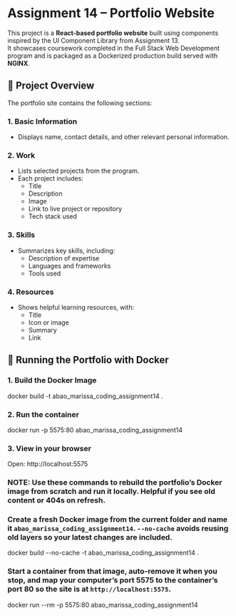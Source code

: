 # Assignment 14 – Portfolio Website

This project is a **React-based portfolio website** built using components inspired by the UI Component Library from Assignment 13.  
It showcases coursework completed in the Full Stack Web Development program and is packaged as a Dockerized production build served with **NGINX**.

## 📌 Project Overview

The portfolio site contains the following sections:

### 1. **Basic Information**

- Displays name, contact details, and other relevant personal information.

### 2. **Work**

- Lists selected projects from the program.
- Each project includes:
  - Title
  - Description
  - Image
  - Link to live project or repository
  - Tech stack used

### 3. **Skills**

- Summarizes key skills, including:
  - Description of expertise
  - Languages and frameworks
  - Tools used

### 4. **Resources**

- Shows helpful learning resources, with:
  - Title
  - Icon or image
  - Summary
  - Link

## 🐳 Running the Portfolio with Docker

### 1. Build the Docker Image

docker build -t abao_marissa_coding_assignment14 .

### 2. Run the container

docker run -p 5575:80 abao_marissa_coding_assignment14

### 3. View in your browser

Open: http://localhost:5575

### NOTE: Use these commands to rebuild the portfolio’s Docker image from scratch and run it locally. Helpful if you see old content or 404s on refresh.

### Create a fresh Docker image from the current folder and name it `abao_marissa_coding_assignment14`. `--no-cache` avoids reusing old layers so your latest changes are included.

docker build --no-cache -t abao_marissa_coding_assignment14 .

### Start a container from that image, auto-remove it when you stop, and map your computer’s port 5575 to the container’s port 80 so the site is at `http://localhost:5575`.

docker run --rm -p 5575:80 abao_marissa_coding_assignment14
